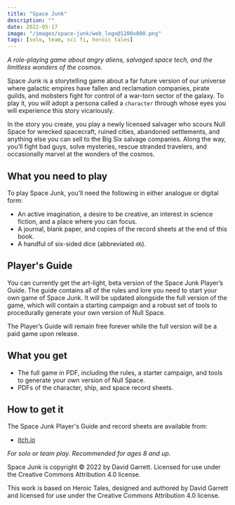 ```yaml
---
title: "Space Junk"
description: ""
date: 2022-05-17
image: "/images/space-junk/web_logo@1200x800.png"
tags: [solo, team, sci fi, heroic tales]
---
```


*A role-playing game about angry aliens, salvaged space tech, and the limitless wonders of the cosmos.*

Space Junk is a storytelling game about a far future version of our universe where galactic empires have fallen and reclamation companies, pirate guilds, and mobsters fight for control of a war-torn sector of the galaxy. To play it, you will adopt a persona called a `character` through whose eyes you will experience this story vicariously.

In the story you create, you play a newly licensed salvager who scours Null Space for wrecked spacecraft, ruined cities, abandoned settlements, and anything else you can sell to the Big Six salvage companies. Along the way, you’ll fight bad guys, solve mysteries, rescue stranded travelers, and occasionally marvel at the wonders of the cosmos.

## What you need to play

To play Space Junk, you’ll need the following in either analogue or digital form:

- An active imagination, a desire to be creative, an interest in science fiction, and a place where you can focus.
- A journal, blank paper, and copies of the record sheets at the end of this book.
- A handful of six-sided dice (abbreviated `d6`).

## Player's Guide

You can currently get the art-light, beta version of the Space Junk Player’s Guide. The guide contains all of the rules and lore you need to start your own game of Space Junk. It will be updated alongside the full version of the game, which will contain a starting campaign and a robust set of tools to procedurally generate your own version of Null Space.

The Player’s Guide will remain free forever while the full version will be a paid game upon release.

## What you get

- The full game in PDF, including the rules, a starter campaign, and tools to generate your own version of Null Space.
- PDFs of the character, ship, and space record sheets.

## How to get it

The Space Junk Player's Guide and record sheets are available from:

- [itch.io](https://carpedavid.itch.io/spacejunk)

*For solo or team play. Recommended for ages 8 and up.*

Space Junk is copyright © 2022 by David Garrett. Licensed for use under the Creative Commons Attribution 4.0 license.

This work is based on Heroic Tales, designed and authored by David Garrett and licensed for use under the Creative Commons Attribution 4.0 license.